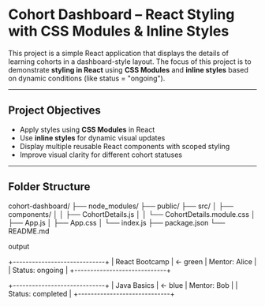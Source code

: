 # Cohort Dashboard – React Styling with CSS Modules & Inline Styles

This project is a simple React application that displays the details of learning cohorts in a dashboard-style layout. The focus of this project is to demonstrate **styling in React** using **CSS Modules** and **inline styles** based on dynamic conditions (like status = "ongoing").

---

## Project Objectives

- Apply styles using **CSS Modules** in React
- Use **inline styles** for dynamic visual updates
- Display multiple reusable React components with scoped styling
- Improve visual clarity for different cohort statuses

---

## Folder Structure

cohort-dashboard/
├── node_modules/
├── public/
├── src/
│ ├── components/
│ │ ├── CohortDetails.js
│ │ └── CohortDetails.module.css
│ ├── App.js
│ ├── App.css
│ └── index.js
├── package.json
└── README.md

output

+-----------------------------+
| React Bootcamp             | ← green
| Mentor: Alice              |
| Status: ongoing            |
+-----------------------------+

+-----------------------------+
| Java Basics                | ← blue
| Mentor: Bob                |
| Status: completed          |
+-----------------------------+
